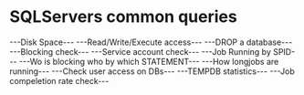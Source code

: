 # SQLServers common queries

---Disk Space---
---Read/Write/Execute access---
---DROP a database---
---Blocking check---
---Service account check---
---Job Running by SPID---
---Wo is blocking who by which STATEMENT---
---How longjobs are running---
---Check user access on DBs---
---TEMPDB statistics---
---Job compeletion rate check---
